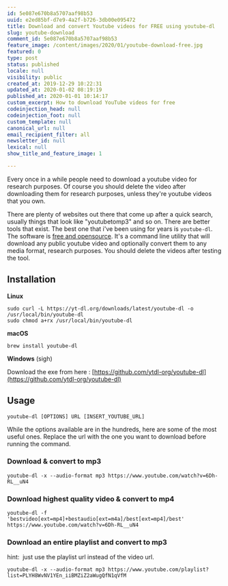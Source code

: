 ```yaml
---
id: 5e087e670b8a5707aaf98b53
uuid: e2ed85bf-d7e9-4a2f-b726-3db00e095472
title: Download and convert Youtube videos for FREE using youtube-dl
slug: youtube-download
comment_id: 5e087e670b8a5707aaf98b53
feature_image: /content/images/2020/01/youtube-download-free.jpg
featured: 0
type: post
status: published
locale: null
visibility: public
created_at: 2019-12-29 10:22:31
updated_at: 2020-01-02 08:19:19
published_at: 2020-01-01 10:14:17
custom_excerpt: How to download YouTube videos for free
codeinjection_head: null
codeinjection_foot: null
custom_template: null
canonical_url: null
email_recipient_filter: all
newsletter_id: null
lexical: null
show_title_and_feature_image: 1

---
```


Every once in a while people need to download a youtube video for research purposes. Of course you should delete the video after downloading them for research purposes, unless they're youtube videos that you own.

There are plenty of websites out there that come up after a quick search, usually things that look like "youtubetomp3" and so on. There are better tools that exist. The best one that i've been using for years is `youtube-dl`. The software is [free and opensource](https://github.com/ytdl-org/youtube-dl). It's a command line utility that will download any public youtube video and optionally convert them to any media format, research purposes. You should delete the videos after testing the tool.

## Installation

**Linux**

    sudo curl -L https://yt-dl.org/downloads/latest/youtube-dl -o /usr/local/bin/youtube-dl
    sudo chmod a+rx /usr/local/bin/youtube-dl

**macOS**

    brew install youtube-dl
    

**Windows** (sigh)

Download the exe from here : [https://github.com/ytdl-org/youtube-dl](https://github.com/ytdl-org/youtube-dl)

## Usage

    youtube-dl [OPTIONS] URL [INSERT_YOUTUBE_URL]
    

While the options available are in the hundreds, here are some of the most useful ones. Replace the url with the one you want to download before running the command.

### Download & convert to mp3

    youtube-dl -x --audio-format mp3 https://www.youtube.com/watch?v=6Dh-RL__uN4
    

### Download highest quality video & convert to mp4

    youtube-dl -f 'bestvideo[ext=mp4]+bestaudio[ext=m4a]/best[ext=mp4]/best' https://www.youtube.com/watch?v=6Dh-RL__uN4

### Download an entire playlist and convert to mp3

hint:  just use the playlist url instead of the video url.

    youtube-dl -x --audio-format mp3 https://www.youtube.com/playlist?list=PLYH8WvNV1YEn_iiBMZiZ2aWugQfN1qVfM